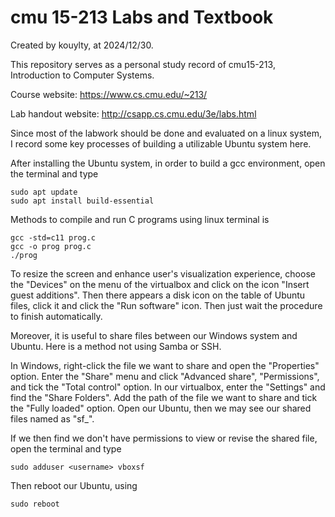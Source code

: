 # cmu 15-213 Labs and Textbook

Created by kouylty, at 2024/12/30.

This repository serves as a personal study record of cmu15-213, Introduction to Computer Systems.

Course website: https://www.cs.cmu.edu/~213/

Lab handout website: http://csapp.cs.cmu.edu/3e/labs.html

Since most of the labwork should be done and evaluated on a linux system, I record some key processes of building a utilizable Ubuntu system here.

After installing the Ubuntu system, in order to build a gcc environment, open the terminal and type
```
sudo apt update
sudo apt install build-essential
```

Methods to compile and run C programs using linux terminal is
```
gcc -std=c11 prog.c
gcc -o prog prog.c
./prog
```

To resize the screen and enhance user's visualization experience, choose the "Devices" on the menu of the virtualbox and click on the icon "Insert guest additions". Then there appears a disk icon on the table of Ubuntu files, click it and click the "Run software" icon. Then just wait the procedure to finish automatically.

Moreover, it is useful to share files between our Windows system and Ubuntu. Here is a method not using Samba or SSH.

In Windows, right-click the file we want to share and open the "Properties" option. Enter the "Share" menu and click "Advanced share", "Permissions", and tick the "Total control" option.
In our virtualbox, enter the "Settings" and find the "Share Folders". Add the path of the file we want to share and tick the "Fully loaded" option.
Open our Ubuntu, then we may see our shared files named as "sf_<filename>".

If we then find we don't have permissions to view or revise the shared file, open the terminal and type
```
sudo adduser <username> vboxsf
```

Then reboot our Ubuntu, using
```
sudo reboot
```
